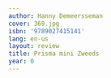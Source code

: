 ```yaml
---
author: Hanny Demeersseman
cover: 369.jpg
isbn: '9789027415141'
lang: en-us
layout: review
title: Prisma mini Zweeds
year: 0
---
```


